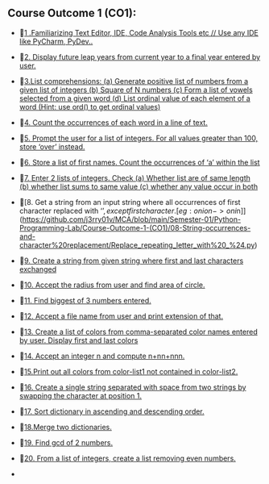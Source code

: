 ## Course Outcome 1 (CO1):
- 📃[1 .Familiarizing Text Editor, IDE, Code Analysis Tools etc // Use any IDE like PyCharm, PyDev..](https://github.com/j3rry01v/MCA/blob/main/Semester-01/Python-Programming-Lab/Course-Outcome-1-(CO1)/01-Familiarizing-Text-Editor/ide.txt)


- 📃[2. Display future leap years from current year to a final year entered by user.](https://github.com/j3rry01v/MCA/blob/main/Semester-01/Python-Programming-Lab/Course-Outcome-1-(CO1)/02-Leap-Year/Leap_year.py)


- 📃[3.List comprehensions:
(a) Generate positive list of numbers from a given list of integers
(b) Square of N numbers
(c) Form a list of vowels selected from a given word
(d) List ordinal value of each element of a word (Hint: use ord() to get ordinal values) ](https://github.com/j3rry01v/MCA/blob/main/Semester-01/Python-Programming-Lab/Course-Outcome-1-(CO1)/03-List-Comprehensions/List_Operations.py)


- 📃[4. Count the occurrences of each word in a line of text.](https://github.com/j3rry01v/MCA/blob/main/Semester-01/Python-Programming-Lab/Course-Outcome-1-(CO1)/04-Occurrences-of-each-word/Occurences_Of_word_in_a_Text.py)


- 📃[5. Prompt the user for a list of integers. For all values greater than 100, store ‘over’ instead. ](https://github.com/j3rry01v/MCA/blob/main/Semester-01/Python-Programming-Lab/Course-Outcome-1-(CO1)/05-Prompt-the-user-for-a-list-of-integers/List_of_Integers.py)


- 📃[6. Store a list of first names. Count the occurrences of ‘a’ within the list](https://github.com/j3rry01v/MCA/blob/main/Semester-01/Python-Programming-Lab/Course-Outcome-1-(CO1)/06-Store-a-list-of-first-names/List_of_firstnames_with_occurance.py)


- 📃[7. Enter 2 lists of integers. Check (a) Whether list are of same length (b) whether list sums to same value (c) whether any value occur in both ](https://github.com/j3rry01v/MCA/blob/main/Semester-01/Python-Programming-Lab/Course-Outcome-1-(CO1)/07-Basic-list-operations/list_operations_basic.py)


- 📃[8. Get a string from an input string where all occurrences of first character replaced with ‘$’, except first character.
[eg: onion -> oni$n]](https://github.com/j3rry01v/MCA/blob/main/Semester-01/Python-Programming-Lab/Course-Outcome-1-(CO1)/08-String-occurrences-and-character%20replacement/Replace_repeating_letter_with%20_%24.py)


- 📃[9. Create a string from given string where first and last characters exchanged ](https://github.com/j3rry01v/MCA/blob/main/Semester-01/Python-Programming-Lab/Course-Outcome-1-(CO1)/09-String-character-exchange/Sring_character_replacement.py)
  

- 📃[10. Accept the radius from user and find area of circle. ](https://github.com/j3rry01v/MCA/blob/main/Semester-01/Python-Programming-Lab/Course-Outcome-1-(CO1)/10-Radius-and%20area-of-circle/Area_of_Circle.py)


- 📃[11. Find biggest of 3 numbers entered. ](https://github.com/j3rry01v/MCA/blob/main/Semester-01/Python-Programming-Lab/Course-Outcome-1-(CO1)/11-Biggest-of-three-numbers/Biggest_of_three.py)


- 📃[12. Accept a file name from user and print extension of that.](https://github.com/j3rry01v/MCA/blob/main/Semester-01/Python-Programming-Lab/Course-Outcome-1-(CO1)/12-Accept-and-return-file-extension/File_extension.py)


- 📃[13. Create a list of colors from comma-separated color names entered by user. Display first and last colors](https://github.com/j3rry01v/MCA/blob/main/Semester-01/Python-Programming-Lab/Course-Outcome-1-(CO1)/13-List-of-colors/List_of_colors.py)


- 📃[14. Accept an integer n and compute n+nn+nnn.](https://github.com/j3rry01v/MCA/blob/main/Semester-01/Python-Programming-Lab/Course-Outcome-1-(CO1)/14-Integer-calculation/Accept_and_computing_with_n.py)


- 📃[15.Print out all colors from color-list1 not contained in color-list2.](https://github.com/j3rry01v/MCA/tree/main/Semester-01/Python-Programming-Lab/Course-Outcome-1-(CO1)/15-List-Intersection)


- 📃[16. Create a single string separated with space from two strings by swapping the character at position 1.](https://github.com/j3rry01v/MCA/blob/main/Semester-01/Python-Programming-Lab/Course-Outcome-1-(CO1)/16-String-Swapping/String_swapping.py)


- 📃[17. Sort dictionary in ascending and descending order.](https://github.com/j3rry01v/MCA/blob/main/Semester-01/Python-Programming-Lab/Course-Outcome-1-(CO1)/17-Sort-in-Dictionary/Sort_dictonary.py)


- 📃[18.Merge two dictionaries. ](https://github.com/j3rry01v/MCA/blob/main/Semester-01/Python-Programming-Lab/Course-Outcome-1-(CO1)/18-Merge-two-dictionaries/Merge_dictionary.py)


- 📃[19. Find gcd of 2 numbers.](https://github.com/j3rry01v/MCA/blob/main/Semester-01/Python-Programming-Lab/Course-Outcome-1-(CO1)/19-Greatest-Common-Divisor/GCD.py)


- 📃[20. From a list of integers, create a list removing even numbers.](https://github.com/j3rry01v/MCA/blob/main/Semester-01/Python-Programming-Lab/Course-Outcome-1-(CO1)/20-Remove-even-numbers-form-a-list-of-integers/Removing_Even_numbers_in_LIST.py)


- []()







